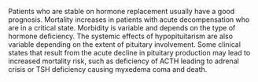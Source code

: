 Patients who are stable on hormone replacement usually have a good prognosis. Mortality increases in patients with acute decompensation who are in a critical state. Morbidity is variable and depends on the type of hormone deficiency. The systemic effects of hypopituitarism are also variable depending on the extent of pituitary involvement. Some clinical states that result from the acute decline in pituitary production may lead to increased mortality risk, such as deficiency of ACTH leading to adrenal crisis or TSH deficiency causing myxedema coma and death.